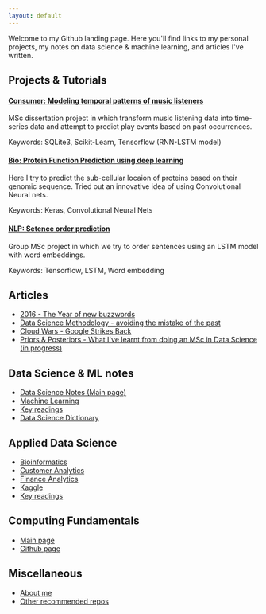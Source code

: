 ```yaml
---
layout: default
---
```


Welcome to my Github landing page. Here you'll find links to my personal projects, my notes on data science & machine learning, and articles I've written.

## Projects & Tutorials
#### [Consumer: Modeling temporal patterns of music listeners](https://github.com/BadrulAlom/EventPrediction)

MSc dissertation project in which transform music listening data into time-series data and attempt to predict play events based on past occurrences.

Keywords: SQLite3, Scikit-Learn, Tensorflow (RNN-LSTM model)


#### [Bio: Protein Function Prediction using deep learning](https://github.com/BadrulAlom/Protein-Function-CNN-Model)
Here I try to predict the sub-cellular locaion of proteins based on their genomic sequence. Tried out an innovative idea of using Convolutional Neural nets. 

Keywords: Keras, Convolutional Neural Nets


#### [NLP: Setence order prediction](https://github.com/BadrulAlom/Sentence-Order-Prediction)
Group MSc project in which we try to order sentences using an LSTM model with word embeddings.

Keywords: Tensorflow, LSTM, Word embedding

## Articles
- [2016 - The Year of new buzzwords](https://www.linkedin.com/pulse/year-new-buzzwords-badrul-alom?trk=pulse_spock-articles)
- [Data Science Methodology - avoiding the mistake of the past](https://www.linkedin.com/pulse/data-science-methodology-badrul-alom?trk=pulse_spock-articles)
- [Cloud Wars - Google Strikes Back](https://www.linkedin.com/pulse/google-strikes-warning-shot-badrul-alom)
- [Priors & Posteriors - What I've learnt from doing an MSc in Data Science (in progress)]()

## Data Science & ML notes
- [Data Science Notes (Main page)](https://github.com/BadrulAlom/Data-Science-Notes)
- [Machine Learning](https://github.com/BadrulAlom/Data-Science-Notes/tree/master/Machine%20Learning)
- [Key readings](dsf/keyreadings)
- [Data Science Dictionary](dsf/dictionary)

## Applied Data Science
- [Bioinformatics](bioinf/bioinf)
- [Customer Analytics](strat/customer)
- [Finance Analytics](strat/finance)
- [Kaggle](ads/kaggle)
- [Key readings](ads/keyreadings)

## Computing Fundamentals
- [Main page](comp/)
- [Github page](https://github.com/BadrulAlom/Data-Science-Notes/tree/master/Computing)

## Miscellaneous
- [About me](./aboutme)
- [Other recommended repos](./OtherRepos)
